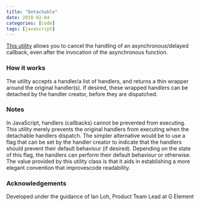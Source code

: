 ```yaml
---
title: "Detachable"
date: 2018-02-04
categories: [code]
tags: [javascript]
---
```


[This utility](https://github.com/RaghavRamesh/Detachable) allows you to cancel the handling of an asynchronous/delayed callback, even after the invocation of the asynchronous function.

### How it works

The utility accepts a handler/a list of handlers, and returns a thin wrapper around the original handler(s). If desired, these wrapped handlers can be detached by the handler creator, before they are dispatched.

### Notes

In JavaScript, handlers (callbacks) cannot be prevented from executing. This utility merely prevents the original handlers from executing when the detachable handlers dispatch.
The simpler alternative would be to use a flag that can be set by the handler creator to indicate that the handlers should prevent their default behaviour (if desired). Depending on the state of this flag, the handlers can perform their default behaviour or otherwise. The value provided by this utility class is that it aids in establishing a more elegant convention that improvescode readability.

### Acknowledgements

Developed under the guidance of Ian Loh, Product Team Lead at G Element
